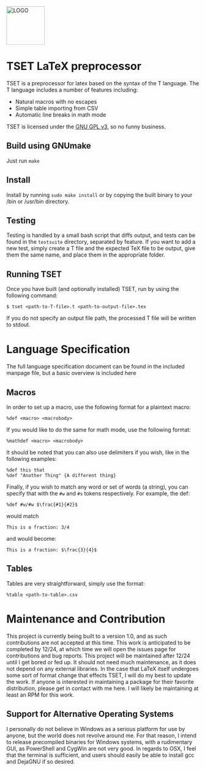<img src="https://github.com/user-attachments/assets/da07b87b-3ca1-4870-a062-73068ba81364" alt="LOGO" width="100"/>

# TSET LaTeX preprocessor
TSET is a preprocessor for latex based on the syntax of the T language. The T language includes a number of features including:
 - Natural macros with no escapes
 - Simple table importing from CSV
 - Automatic line breaks in math mode

TSET is licensed under the [GNU GPL v3](https://www.gnu.org/licenses/gpl-3.0.en.html), so no funny business.

## Build using GNUmake
Just run `make`

## Install
Install by running `sudo make install` or by copying the built binary to your /bin or /usr/bin directory.

## Testing
Testing is handled by a small bash script that diffs output, and tests can be found in the `testsuite` directory, separated by feature.
If you want to add a new test, simply create a T file and the expected TeX file to be output, give them the same name, and place them in the appropriate folder.

## Running TSET
Once you have built (and optionally installed) TSET, run by using the following command:

    $ tset <path-to-T-file>.t <path-to-output-file>.tex
If you do not specify an output file path, the processed T file will be written to stdout.

# Language Specification
The full language specification document can be found in the included manpage file, but a basic overview is included here
## Macros
In order to set up a macro, use the following format for a plaintext macro:

    %def <macro> <macrobody>
If you would like to do the same for math mode, use the following format:

    %mathdef <macro> <macrobody>
It should be noted that you can also use delimiters if you wish, like in the following examples:

    %def this that
    %def "Another Thing" {A different thing}
Finally, if you wish to match any word or set of words (a string), you can specify that with the `#w` and `#s` tokens respectively. For example, the def:

    %def #w/#w $\frac{#1}{#2}$
would match

    This is a fraction: 3/4
and would become:

    This is a fraction: $\frac{3}{4}$

## Tables
Tables are very straightforward, simply use the format:

    %table <path-to-table>.csv

# Maintenance and Contribution
This project is currently being built to a version 1.0, and as such contributions are not accepted at this time. This work is anticipated to be completed by 12/24, at which time we will open the issues page for contributions and bug reports.
This project will be maintained after 12/24 until I get bored or fed up. It should not need much maintenance, as it does not depend on any external libraries. In the case that LaTeX itself undergoes some sort of format change that effects TSET, I will do my best to update the work.
If anyone is interested in maintaining a package for their favorite distribution, please get in contact with me here. I will likely be maintaining at least an RPM for this work.
## Support for Alternative Operating Systems
I personally do not believe in Windows as a serious platform for use by anyone, but the world does not revolve around me. For that reason, I intend to release precompiled binaries for Windows systems, with a rudimentary GUI, as PowerShell and CygWin are not very good. 
In regards to OSX, I feel that the terminal is sufficient, and users should easily be able to install gcc and DejaGNU if so desired. 
